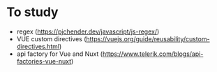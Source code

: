 # To study

-   regex (https://pjchender.dev/javascript/js-regex/)
-   VUE custom directives (https://vuejs.org/guide/reusability/custom-directives.html)
-   api factory for Vue and Nuxt (https://www.telerik.com/blogs/api-factories-vue-nuxt)
